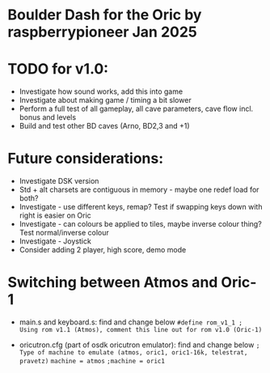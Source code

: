 # Boulder Dash for the Oric by raspberrypioneer Jan 2025

# TODO for v1.0:
- Investigate how sound works, add this into game
- Investigate about making game / timing a bit slower
- Perform a full test of all gameplay, all cave parameters, cave flow incl. bonus and levels
- Build and test other BD caves (Arno, BD2,3 and +1)

# Future considerations:
- Investigate DSK version
- Std + alt charsets are contiguous in memory - maybe one redef load for both? 
- Investigate - use different keys, remap? Test if swapping keys down with right is easier on Oric
- Investigate - can colours be applied to tiles, maybe inverse colour thing? Test normal/inverse colour
- Investigate - Joystick
- Consider adding 2 player, high score, demo mode

# Switching between Atmos and Oric-1
- main.s and keyboard.s: find and change below
`#define rom_v1_1 ; Using rom v1.1 (Atmos), comment this line out for rom v1.0 (Oric-1)`

- oricutron.cfg (part of osdk oricutron emulator): find and change below
`; Type of machine to emulate (atmos, oric1, oric1-16k, telestrat, pravetz)`
`machine = atmos`
`;machine = oric1`
